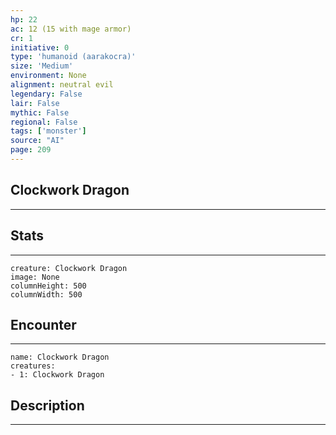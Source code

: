 ```yaml
---
hp: 22
ac: 12 (15 with mage armor)
cr: 1
initiative: 0
type: 'humanoid (aarakocra)'    
size: 'Medium'
environment: None
alignment: neutral evil
legendary: False
lair: False
mythic: False
regional: False
tags: ['monster']
source: "AI"
page: 209
---
```


## Clockwork Dragon
---



## Stats
---

```statblock
creature: Clockwork Dragon
image: None
columnHeight: 500
columnWidth: 500
```

## Encounter
---

```encounter-table
name: Clockwork Dragon
creatures:
- 1: Clockwork Dragon
```

## Description
---




